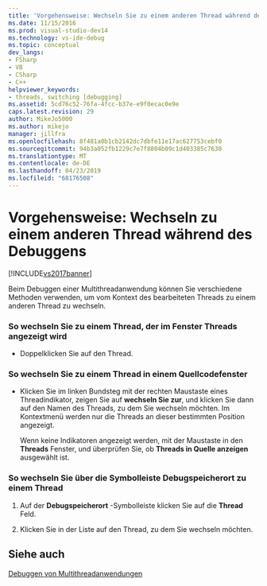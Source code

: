 ```yaml
---
title: 'Vorgehensweise: Wechseln Sie zu einem anderen Thread während des Debuggings | Microsoft-Dokumentation'
ms.date: 11/15/2016
ms.prod: visual-studio-dev14
ms.technology: vs-ide-debug
ms.topic: conceptual
dev_langs:
- FSharp
- VB
- CSharp
- C++
helpviewer_keywords:
- threads, switching [debugging]
ms.assetid: 5cd76c52-76fa-4fcc-b37e-e9f0ecac0e9e
caps.latest.revision: 29
author: MikeJo5000
ms.author: mikejo
manager: jillfra
ms.openlocfilehash: 8f481a0b1cb2142dc7dbfe11e17ac627753cebf0
ms.sourcegitcommit: 94b3a052fb1229c7e7f8804b09c1d403385c7630
ms.translationtype: MT
ms.contentlocale: de-DE
ms.lasthandoff: 04/23/2019
ms.locfileid: "68176508"
---
```

# <a name="how-to-switch-to-another-thread-while-debugging"></a>Vorgehensweise: Wechseln zu einem anderen Thread während des Debuggens
[!INCLUDE[vs2017banner](../includes/vs2017banner.md)]

Beim Debuggen einer Multithreadanwendung können Sie verschiedene Methoden verwenden, um vom Kontext des bearbeiteten Threads zu einem anderen Thread zu wechseln.  
  
### <a name="to-switch-to-any-thread-that-appears-in-the-threads-window"></a>So wechseln Sie zu einem Thread, der im Fenster Threads angezeigt wird  
  
- Doppelklicken Sie auf den Thread.  
  
### <a name="to-switch-to-a-thread-in-a-source-window"></a>So wechseln Sie zu einem Thread in einem Quellcodefenster  
  
- Klicken Sie im linken Bundsteg mit der rechten Maustaste eines Threadindikator, zeigen Sie auf **wechseln Sie zur**, und klicken Sie dann auf den Namen des Threads, zu dem Sie wechseln möchten. Im Kontextmenü werden nur die Threads an dieser bestimmten Position angezeigt.  
  
     Wenn keine Indikatoren angezeigt werden, mit der Maustaste in den **Threads** Fenster, und überprüfen Sie, ob **Threads in Quelle anzeigen** ausgewählt ist.  
  
### <a name="to-switch-to-a-thread-in-the-debug-location-toolbar"></a>So wechseln Sie über die Symbolleiste Debugspeicherort zu einem Thread  
  
1. Auf der **Debugspeicherort** -Symbolleiste klicken Sie auf die **Thread** Feld.  
  
2. Klicken Sie in der Liste auf den Thread, zu dem Sie wechseln möchten.  
  
## <a name="see-also"></a>Siehe auch  
 [Debuggen von Multithreadanwendungen](../debugger/debug-multithreaded-applications-in-visual-studio.md)
